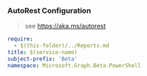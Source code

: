 ### AutoRest Configuration

> see https://aka.ms/autorest

``` yaml
require:
  - $(this-folder)/../Reports.md
title: $(service-name)
subject-prefix: 'Beta'
namespace: Microsoft.Graph.Beta.PowerShell
```
